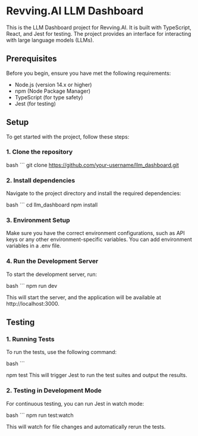 # Revving.AI LLM Dashboard

This is the LLM Dashboard project for Revving.AI. It is built with TypeScript, React, and Jest for testing. The project provides an interface for interacting with large language models (LLMs).

## Prerequisites

Before you begin, ensure you have met the following requirements:

- Node.js (version 14.x or higher)
- npm (Node Package Manager)
- TypeScript (for type safety)
- Jest (for testing)

## Setup

To get started with the project, follow these steps:

### 1. Clone the repository

bash ```
git clone https://github.com/your-username/llm_dashboard.git

### 2. Install dependencies
Navigate to the project directory and install the required dependencies:

bash ```
cd llm_dashboard
npm install

### 3. Environment Setup
Make sure you have the correct environment configurations, such as API keys or any other environment-specific variables. You can add environment variables in a .env file.

### 4. Run the Development Server
To start the development server, run:

bash ```
npm run dev

This will start the server, and the application will be available at http://localhost:3000.

## Testing
### 1. Running Tests
To run the tests, use the following command:

bash ```

npm test
This will trigger Jest to run the test suites and output the results.

### 2. Testing in Development Mode
For continuous testing, you can run Jest in watch mode:

bash ```
npm run test:watch

This will watch for file changes and automatically rerun the tests.




